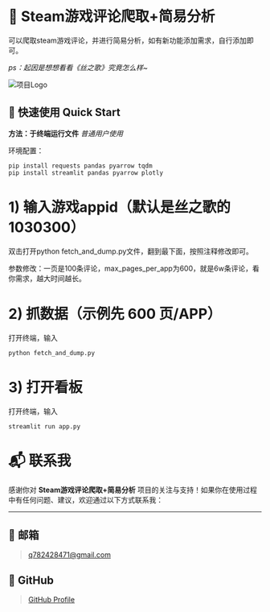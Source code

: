 

# 💱 Steam游戏评论爬取+简易分析

可以爬取steam游戏评论，并进行简易分析，如有新功能添加需求，自行添加即可。

*ps：起因是想想看看《丝之歌》究竟怎么样~*

![项目Logo](image/main.png)




## 🚀 快速使用 Quick Start

**方法：于终端运行文件**
*普通用户使用*

环境配置：
```
pip install requests pandas pyarrow tqdm
pip install streamlit pandas pyarrow plotly
```

# 1) 输入游戏appid（默认是丝之歌的1030300）
双击打开python fetch_and_dump.py文件，翻到最下面，按照注释修改即可。

参数修改：一页是100条评论，max_pages_per_app为600，就是6w条评论，看你需求，越大时间越长。

# 2) 抓数据（示例先 600 页/APP）
打开终端，输入
```
python fetch_and_dump.py
```
# 3) 打开看板
打开终端，输入
```
streamlit run app.py
```


# 📬 联系我

感谢你对 **Steam游戏评论爬取+简易分析** 项目的关注与支持！如果你在使用过程中有任何问题、建议，欢迎通过以下方式联系我：

---

## 📧 邮箱

> q782428471@gmail.com

## 💼 GitHub

> [GitHub Profile](https://github.com/MiracleGodForlove/)
